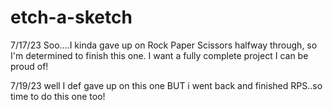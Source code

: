 # etch-a-sketch

7/17/23
Soo....I kinda gave up on Rock Paper Scissors halfway through, so I'm determined to finish this one. I want a fully complete project I can be proud of!

7/19/23
well I def gave up on this one BUT i went back and finished RPS..so time to do this one too!
